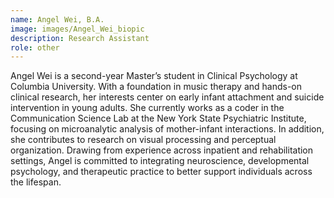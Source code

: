```yaml
---
name: Angel Wei, B.A.
image: images/Angel_Wei_biopic
description: Research Assistant
role: other
---
```


Angel Wei is a second-year Master’s student in Clinical Psychology at Columbia University. With a foundation in music therapy and hands-on clinical research, her interests center on early infant attachment and suicide intervention in young adults. She currently works as a coder in the Communication Science Lab at the New York State Psychiatric Institute, focusing on microanalytic analysis of mother-infant interactions. In addition, she contributes to research on visual processing and perceptual organization. Drawing from experience across inpatient and rehabilitation settings, Angel is committed to integrating neuroscience, developmental psychology, and therapeutic practice to better support individuals across the lifespan.